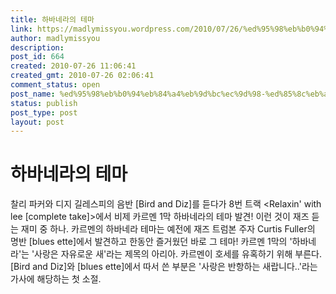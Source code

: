 ```yaml
---
title: 하바네라의 테마
link: https://madlymissyou.wordpress.com/2010/07/26/%ed%95%98%eb%b0%94%eb%84%a4%eb%9d%bc%ec%9d%98-%ed%85%8c%eb%a7%88/
author: madlymissyou
description: 
post_id: 664
created: 2010-07-26 11:06:41
created_gmt: 2010-07-26 02:06:41
comment_status: open
post_name: %ed%95%98%eb%b0%94%eb%84%a4%eb%9d%bc%ec%9d%98-%ed%85%8c%eb%a7%88
status: publish
post_type: post
layout: post
---
```


# 하바네라의 테마

찰리 파커와 디지 길레스피의 음반 [Bird and Diz]를 듣다가 8번 트랙 <Relaxin' with lee [complete take]>에서 비제 카르멘 1막 하바네라의 테마 발견! 이런 것이 재즈 듣는 재미 중 하나. 카르멘의 하바네라 테마는 예전에 재즈 트럼본 주자 Curtis Fuller의 명반 [blues ette]에서 발견하고 한동안 즐거웠던 바로 그 테마! 카르멘 1막의 '하바네라'는 '사랑은 자유로운 새'라는 제목의 아리아. 카르멘이 호세를 유혹하기 위해 부른다. [Bird and Diz]와 [blues ette]에서 따서 쓴 부분은 '사랑은 반항하는 새랍니다..'라는 가사에 해당하는 첫 소절.